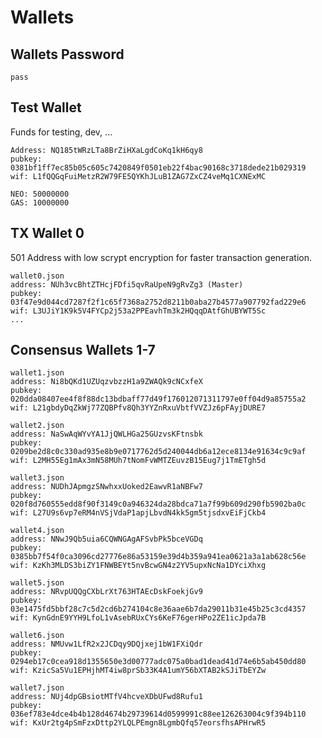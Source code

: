 # Wallets

## Wallets Password

```pass```

## Test Wallet
Funds for testing, dev, ...
```
Address: NQ185tWRzLTa8BrZiHXaLgdCoKq1kH6qy8
pubkey: 0381bf1ff7ec85b05c605c7420849f0501eb22f4bac90168c3718dede21b029319
wif: L1fQQGqFuiMetzR2W79FE5QYKhJLuB1ZAG7ZxCZ4veMq1CXNExMC

NEO: 50000000
GAS: 10000000
```

## TX Wallet 0
501 Address with low scrypt encryption for faster transaction generation.
```
wallet0.json
address: NUh3vcBhtZTHcjFDfi5qvRaUpeN9gRvZg3 (Master)
pubkey: 03f47e9d044cd7287f2f1c65f7368a2752d8211b0aba27b4577a907792fad229e6
wif: L3UJiY1K9k5V4FYCp2j53a2PPEavhTm3k2HQqqDAtfGhUBYWT5Sc
...
```

## Consensus Wallets 1-7

```
wallet1.json
address: Ni8bQKd1UZUqzvbzzH1a9ZWAQk9cNCxfeX
pubkey: 020dda08407ee4f8f88dc13bdbaff77d49f176012071311797e0ff04d9a85755a2
wif: L21gbdyDqZkWj77ZQBPfv8Qh3YYZnRxuVbtfVVZJz6pFAyjDURE7
```
```
wallet2.json
address: NaSwAqWYvYA1JjQWLHGa25GUzvsKFtnsbk
pubkey: 0209be2d8c0c330ad935e8b9e0717762d5d240044db6a12ece8134e91634c9c9af
wif: L2MH55Eg1mAx3mN58MUh7tNomFvWMTZEuvzB15Eug7j1TmETgh5d
```
```
wallet3.json
address: NUDhJApmgzSNwhxxUoked2EawvR1aNBFw7
pubkey: 020f8d760555edd8f90f3149c0a946324da28bdca71a7f99b609d290fb5902ba0c
wif: L27U9s6vp7eRM4nVSjVdaP1apjLbvdN4kk5gm5tjsdxvEiFjCkb4
```
```
wallet4.json
address: NNwJ9Qb5uia6CQWNGAgAFSvbPk5bceVGDq
pubkey: 0385bb7f54f0ca3096cd27776e86a53159e39d4b359a941ea0621a3a1ab628c56e
wif: KzKh3MLDS3biZY1FNWBEYt5nvBcwGN4z2YV5upxNcNa1DYciXhxg
```
```
wallet5.json
address: NRvpUQQgCXbLrXt763HTAEcDskFoekjGv9
pubkey: 03e1475fd5bbf28c7c5d2cd6b274104c8e36aae6b7da29011b31e45b25c3cd4357
wif: KynGdnE9YYH9LfoL1vAsebRUxCYs6KeF76gerHPo2ZE1icJpda7B
```
```
wallet6.json
address: NMUvw1LfR2x2JCDqy9DQjxej1bW1FXiQdr
pubkey: 0294eb17c0cea918d1355650e3d00777adc075a0bad1dead41d74e6b5ab450dd80
wif: KzicSa5Vu1EPHjhMT4iw8prSb33K4A1umY56bXTAB2kSJiTbEYZw
```
```
wallet7.json
address: NUj4dpGBsiotMTfV4hcveXDbUFwd8Rufu1
pubkey: 036ef783e4dce4b4b128d4674b29739614d0599991c88ee126263004c9f394b110
wif: KxUr2tg4pSmFzxDttp2YLQLPEmgn8LgmbQfq57eorsfhsAPHrwR5
```
